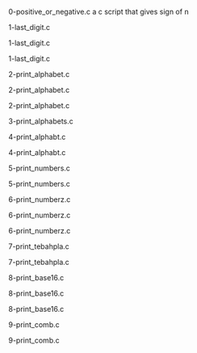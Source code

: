 0-positive_or_negative.c a c script that gives sign of n

1-last_digit.c

1-last_digit.c

1-last_digit.c

2-print_alphabet.c

2-print_alphabet.c

2-print_alphabet.c

3-print_alphabets.c

4-print_alphabt.c

4-print_alphabt.c

5-print_numbers.c

5-print_numbers.c

6-print_numberz.c

6-print_numberz.c

6-print_numberz.c

7-print_tebahpla.c

7-print_tebahpla.c

8-print_base16.c

8-print_base16.c

8-print_base16.c

9-print_comb.c

9-print_comb.c

